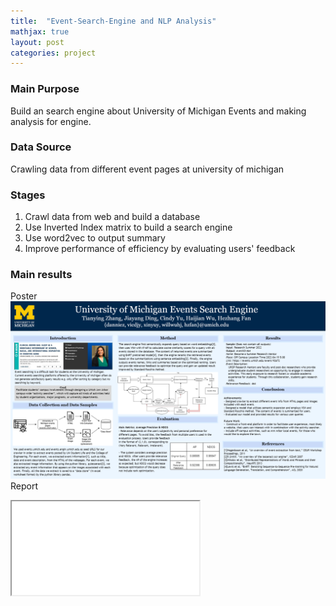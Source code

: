 ```yaml
---
title:  "Event-Search-Engine and NLP Analysis"
mathjax: true
layout: post
categories: project
---
```


### Main Purpose
Build an search engine about University of Michigan Events and making analysis for engine.  

### Data Source
Crawling data from different event pages at university of michigan   

### Stages
1. Crawl data from web and build a database 
2. Use Inverted Index matrix to build a search engine
3. Use word2vec to output summary
4. Improve performance of efficiency by evaluating users' feedback

### Main results
Poster
![poster](/assets/PosterImage.png)
Report
<iframe src="[https://github.com/WiJoWill/WiJoWill.github.io/blob/master/assets/486_project_final_report.pdf](https://github.com/WiJoWill/WiJoWill.github.io/blob/b4c8be9bf42bf69db2a3c9ae26a584281c1d4baf/assets/486_project_final_report.pdf)"> </iframe>
